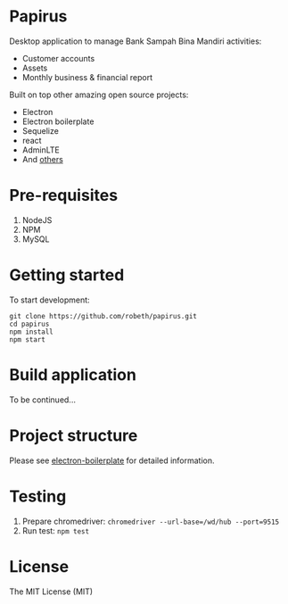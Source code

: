 Papirus
==============

Desktop application to manage Bank Sampah Bina Mandiri activities:
- Customer accounts
- Assets
- Monthly business & financial report

Built on top other amazing open source projects:
- Electron
- Electron boilerplate
- Sequelize
- react
- AdminLTE
- And [others](https://github.com/robeth/papirus/blob/master/app/package.json)

# Pre-requisites
1. NodeJS
2. NPM
3. MySQL

# Getting started

To start development:

```
git clone https://github.com/robeth/papirus.git
cd papirus
npm install
npm start
```

# Build application

To be continued...

# Project structure

Please see [electron-boilerplate](https://github.com/szwacz/electron-boilerplate) for detailed information.

# Testing

1. Prepare chromedriver: `chromedriver --url-base=/wd/hub --port=9515`
2. Run test: `npm test`

# License

The MIT License (MIT)
